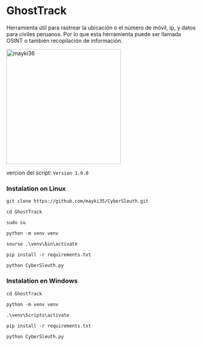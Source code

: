 # GhostTrack
Herramienta útil para rastrear la ubicación o el número de móvil, ip, y datos para civiles peruanos. Por lo que esta herramienta puede ser llamada OSINT o también recopilación de información.

<a href="https://github.com/mayki35"><img src="https://github.com/mayki35.png" width="300" height="300" alt="mayki36"/></a>

vercion del script:
```Version 1.0.0```

### Instalation on Linux
```
git clone https://github.com/mayki35/CyberSleuth.git
```
```
cd GhostTrack
```
```
sudo su
```
```
python -m venv venv
```
```
sourse .\venv\bin\activate
```
```
pip install -r requirements.txt
```
```
python CyberSleuth.py
```
### Instalation en Windows
```
cd GhostTrack
```
```
python -m venv venv
```
```
.\venv\Scripts\activate
```
```
pip install -r requirements.txt
```
```
python CyberSleuth.py
```
